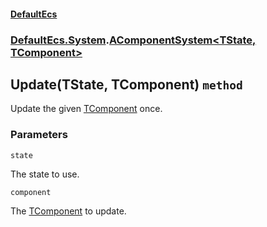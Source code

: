 #### [DefaultEcs](./DefaultEcs.md 'DefaultEcs')
### [DefaultEcs.System](./DefaultEcs.md#DefaultEcs-System 'DefaultEcs.System').[AComponentSystem&lt;TState, TComponent&gt;](./DefaultEcs-System-AComponentSystem-TState-_TComponent-.md 'DefaultEcs.System.AComponentSystem&lt;TState, TComponent&gt;')
## Update(TState, TComponent) `method`
Update the given [TComponent](./DefaultEcs-System-AComponentSystem-TState-_TComponent-.md#DefaultEcs-System-AComponentSystem-TState-_TComponent--TComponent 'DefaultEcs.System.AComponentSystem&lt;TState, TComponent&gt;.TComponent') once.
### Parameters

<a name='DefaultEcs-System-AComponentSystem-TState-_TComponent--Update(TState-_TComponent)-state'></a>
`state`

The state to use.

<a name='DefaultEcs-System-AComponentSystem-TState-_TComponent--Update(TState-_TComponent)-component'></a>
`component`

The [TComponent](./DefaultEcs-System-AComponentSystem-TState-_TComponent-.md#DefaultEcs-System-AComponentSystem-TState-_TComponent--TComponent 'DefaultEcs.System.AComponentSystem&lt;TState, TComponent&gt;.TComponent') to update.
